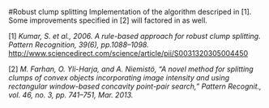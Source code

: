 #Robust clump splitting
Implementation of the algorithm descriped in [1]. Some improvements specified in [2] will factored in as well.

[1] *Kumar, S. et al., 2006. A rule-based approach for robust clump splitting. Pattern Recognition, 39(6), pp.1088–1098.*
http://www.sciencedirect.com/science/article/pii/S0031320305004450

[2] *M. Farhan, O. Yli-Harja, and A. Niemistö, “A novel method for splitting clumps of convex objects incorporating image intensity and using rectangular window-based concavity point-pair search,” Pattern Recognit., vol. 46, no. 3, pp. 741–751, Mar. 2013.*
